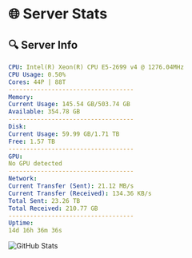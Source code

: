 # 🌐 Server Stats
## 🔍 Server Info
```yaml
CPU: Intel(R) Xeon(R) CPU E5-2699 v4 @ 1276.04MHz
CPU Usage: 0.50%
Cores: 44P | 88T
-----------------------------------
Memory:
Current Usage: 145.54 GB/503.74 GB
Available: 354.78 GB
-----------------------------------
Disk:
Current Usage: 59.99 GB/1.71 TB
Free: 1.57 TB
-----------------------------------
GPU:
No GPU detected
-----------------------------------
Network:
Current Transfer (Sent): 21.12 MB/s
Current Transfer (Received): 134.36 KB/s
Total Sent: 23.26 TB
Total Received: 210.77 GB
-----------------------------------
Uptime:
14d 16h 36m 36s
```
![GitHub Stats](https://img.shields.io/badge/Updated-2025-03-22_13:59:25-blue)